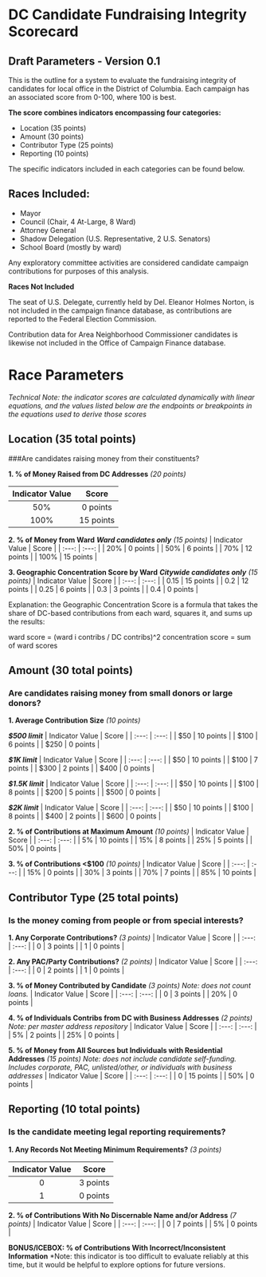 # DC Candidate Fundraising Integrity Scorecard
## Draft Parameters - Version 0.1

This is the outline for a system to evaluate the fundraising integrity of candidates for local office in the District of Columbia. Each campaign has an associated score from 0-100, where 100 is best.

**The score combines indicators encompassing four categories:**
  - Location (35 points)
  - Amount (30 points)
  - Contributor Type (25 points)
  - Reporting (10 points)

The specific indicators included in each categories can be found below.
<!-- we should include a link to that section here -->

## Races Included:
  - Mayor
  - Council (Chair, 4 At-Large, 8 Ward)
  - Attorney General
  - Shadow Delegation (U.S. Representative, 2 U.S. Senators)
  - School Board (mostly by ward)

Any exploratory committee activities are considered candidate campaign contributions for purposes of this analysis.

**Races Not Included**

The seat of U.S. Delegate, currently held by Del. Eleanor Holmes Norton, is not included in the campaign finance database, as contributions are reported to the Federal Election Commission.

Contribution data for Area Neighborhood Commissioner candidates is likewise not included in the Office of Campaign Finance database.


# Race Parameters
*Technical Note: the indicator scores are calculated dynamically with linear equations, and the values listed below are the endpoints or breakpoints in the equations used to derive those scores*

## Location (35 total points)
###Are candidates raising money from their constituents?

**1. % of Money Raised from DC Addresses**
*(20 points)*

| Indicator Value | Score |
| :---: | :---: |
| 50% | 0 points |
| 100% | 15 points |

**2. % of Money from Ward**
***Ward candidates only***
*(15 points)*
| Indicator Value | Score |
| :---: | :---: |
| 20% | 0 points |
| 50% | 6 points |
| 70% | 12 points |
| 100% | 15 points |

**3. Geographic Concentration Score by Ward**
***Citywide candidates only***
*(15 points)*
| Indicator Value | Score |
| :---: | :---: |
| 0.15 | 15 points |
| 0.2 | 12 points |
| 0.25 | 6 points |
| 0.3 | 3 points |
| 0.4 | 0 points |

Explanation: the Geographic Concentration Score is a formula that takes the share of DC-based contributions from each ward, squares it, and sums up the results:

  ward score = (ward i contribs / DC contribs)^2
  concentration score = sum of ward scores


## Amount (30 total points)
### Are candidates raising money from small donors or large donors?

**1. Average Contribution Size**
*(10 points)*

  ***$500 limit***
  | Indicator Value | Score |
  | :---: | :---: |
| $50 | 10 points |
| $100 | 6 points |
| $250 | 0 points |

  ***$1K limit***
  | Indicator Value | Score |
  | :---: | :---: |
| $50 | 10 points |
| $100 | 7 points |
| $300 | 2 points |
| $400 | 0 points |

  ***$1.5K limit***
  | Indicator Value | Score |
  | :---: | :---: |
| $50 | 10 points |
| $100 | 8 points |
| $200 | 5 points |
| $500 | 0 points |

  ***$2K limit***
  | Indicator Value | Score |
  | :---: | :---: |
| $50 | 10 points |
| $100 | 8 points |
| $400 | 2 points |
| $600 | 0 points |


**2. % of Contributions at Maximum Amount**
*(10 points)*
| Indicator Value | Score |
| :---: | :---: |
| 5% | 10 points |
| 15% | 8 points |
| 25% | 5 points |
| 50% | 0 points |


**3. % of Contributions <$100**
*(10 points)*
| Indicator Value | Score |
| :---: | :---: |
| 15% | 0 points |
| 30% | 3 points |
| 70% | 7 points |
| 85% | 10 points |


## Contributor Type (25 total points)
### Is the money coming from people or from special interests?

**1. Any Corporate Contributions?**
*(3 points)*
| Indicator Value | Score |
| :---: | :---: |
| 0 | 3 points |
| 1 | 0 points |

**2. Any PAC/Party Contributions?**
*(2 points)*
| Indicator Value | Score |
| :---: | :---: |
| 0 | 2 points |
| 1 | 0 points |

**3. % of Money Contributed by Candidate**
*(3 points)
Note: does not count loans.*
| Indicator Value | Score |
| :---: | :---: |
| 0 | 3 points |
| 20% | 0 points |

**4. % of Individuals Contribs from DC with Business Addresses**
*(2 points)
Note: per master address repository*
| Indicator Value | Score |
| :---: | :---: |
| 5% | 2 points |
| 25% | 0 points |

**5. % of Money from All Sources but Individuals with Residential Addresses**
*(15 points)
Note: does not include candidate self-funding. Includes corporate, PAC, unlisted/other, or individuals with business addresses*
| Indicator Value | Score |
| :---: | :---: |
| 0 | 15 points |
| 50% | 0 points |


## Reporting (10 total points)
### Is the candidate meeting legal reporting requirements?

**1. Any Records Not Meeting Minimum Requirements?**
*(3 points)*

| Indicator Value | Score |
| :---: | :---: |
| 0 | 3 points |
| 1 | 0 points |

**2. % of Contributions With No Discernable Name and/or Address**
*(7 points)*
| Indicator Value | Score |
| :---: | :---: |
| 0 | 7 points |
| 5% | 0 points |

**BONUS/ICEBOX: % of Contributions With Incorrect/Inconsistent Information**
*Note: this indicator is too difficult to evaluate reliably at this time, but it would be helpful to explore options for future versions.
